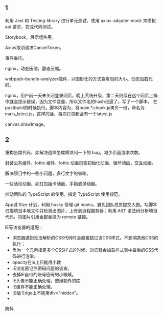 ## 1

利用 Jest 和 Testing-library 进行单元测试，使用 axios-adapter-mock 来模拟 api 请求，完成代码测试。

Storybook，展示组件用。

Axios取消请求CancelToken。

事件委托。

nginx，动态压缩，静态压缩。

webpack-bundle-analyzer插件，以图形化的方式查看包的大小。动态加载代码。

nginx，用户前一天未关闭登录网页，晚上系统升级，第二天继续在这个网页上操作就会提示错误，因为文件变量，所以文件名的hash也遍了。写了一个脚本， 在postbuild的时候执行。脚本内容为，将main.*.chunk.js拷贝一份，命名为main_latest.js，这样的话，每次打包都会有一个latest.js

canvas.drawImage。

## 2

重构坐席代码，如解决选择坐席模块闪一下的 bug，减少页面渲染次数。

封装公共组件，lottie 组件，lottie 动画包含初始化动画，循环动画，交互动画。

解决项目中的一些小问题，多行文字的省略。

一些活动动画，如红包抽卡动画，手指涟漪动画。

推动团队的 TypeScript 的使用，指定 TypeScript 使用规范。

App减 Size 计划，利用 husky 管理 git hooks，避免团队成员提交大图。写脚本扫描项目本地文件并检测出图片，上传到远程服务器；利用 AST 语法树分析项目代码，将图片引用全部替换为 remote 链接。







IE等浏览器的适配：

- 浏览器遇到无法解析的CSS代码时会直接跳过该CSS样式，不影响其他CSS的执行；
- 当为一个元素指定多个CSS样式的时候，浏览器会加载样式表中最后的CSS代码进行渲染。
- opacity在ie上只能用小数
- IE浏览器记住密码问题的调查。
- 去掉IE自带的账号密码的小眼睛。
- IE头像不能正确处理，使用额外的库
- IE缓存不能正确处理。
- 旧版 Edge上不能用div="hidden"。
- 



防抖